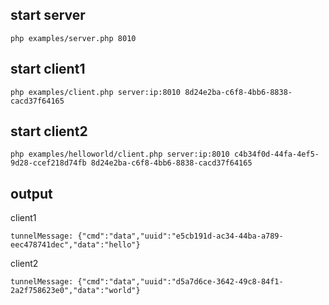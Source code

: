## start server
```
php examples/server.php 8010 

```

## start client1
```
php examples/client.php server:ip:8010 8d24e2ba-c6f8-4bb6-8838-cacd37f64165

```

## start client2
```
php examples/helloworld/client.php server:ip:8010 c4b34f0d-44fa-4ef5-9d28-ccef218d74fb 8d24e2ba-c6f8-4bb6-8838-cacd37f64165

```

## output

client1
```
tunnelMessage: {"cmd":"data","uuid":"e5cb191d-ac34-44ba-a789-eec478741dec","data":"hello"}
```
client2
```
tunnelMessage: {"cmd":"data","uuid":"d5a7d6ce-3642-49c8-84f1-2a2f758623e0","data":"world"}
```